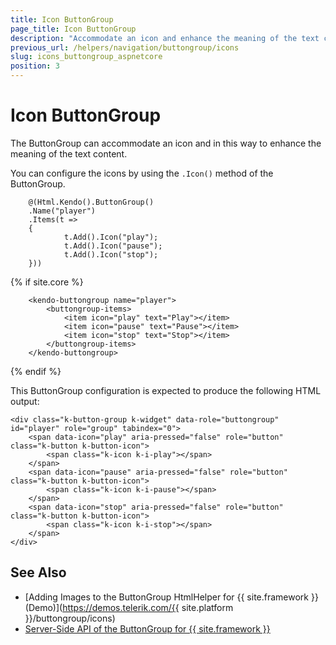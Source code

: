 ```yaml
---
title: Icon ButtonGroup
page_title: Icon ButtonGroup
description: "Accommodate an icon and enhance the meaning of the text content of the Telerik UI ButtonGroup component for {{ site.framework }}."
previous_url: /helpers/navigation/buttongroup/icons
slug: icons_buttongroup_aspnetcore
position: 3
---
```


# Icon ButtonGroup

The ButtonGroup can accommodate an icon and in this way to enhance the meaning of the text content.

You can configure the icons by using the `.Icon()` method of the ButtonGroup.

```HtmlHelper
    @(Html.Kendo().ButtonGroup()
    .Name("player")
    .Items(t =>
    {
            t.Add().Icon("play");
            t.Add().Icon("pause");
            t.Add().Icon("stop");
    }))
```
{% if site.core %}
```TagHelper
    <kendo-buttongroup name="player">
        <buttongroup-items>
            <item icon="play" text="Play"></item>
            <item icon="pause" text="Pause"></item>
            <item icon="stop" text="Stop"></item>
        </buttongroup-items>
    </kendo-buttongroup>
```
{% endif %}

This ButtonGroup configuration is expected to produce the following HTML output:

    <div class="k-button-group k-widget" data-role="buttongroup" id="player" role="group" tabindex="0">
        <span data-icon="play" aria-pressed="false" role="button" class="k-button k-button-icon">
            <span class="k-icon k-i-play"></span>
        </span>
        <span data-icon="pause" aria-pressed="false" role="button" class="k-button k-button-icon">
            <span class="k-icon k-i-pause"></span>
        </span>
        <span data-icon="stop" aria-pressed="false" role="button" class="k-button k-button-icon">
            <span class="k-icon k-i-stop"></span>
        </span>
    </div>

## See Also

* [Adding Images to the ButtonGroup HtmlHelper for {{ site.framework }} (Demo)](https://demos.telerik.com/{{ site.platform }}/buttongroup/icons)
* [Server-Side API of the ButtonGroup for {{ site.framework }}](/api/buttongroup)
